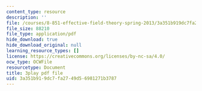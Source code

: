 ```yaml
---
content_type: resource
description: ''
file: /courses/8-851-effective-field-theory-spring-2013/3a351b919dc7fa2749d56981271b3787_Jtda1czqdxc.pdf
file_size: 88210
file_type: application/pdf
hide_download: true
hide_download_original: null
learning_resource_types: []
license: https://creativecommons.org/licenses/by-nc-sa/4.0/
ocw_type: OCWFile
resourcetype: Document
title: 3play pdf file
uid: 3a351b91-9dc7-fa27-49d5-6981271b3787
---
```

